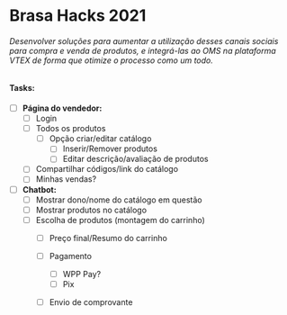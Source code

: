 # Brasa Hacks 2021

###### Desenvolver soluções para aumentar a utilização desses canais sociais para compra e venda de produtos, e integrá-las ao OMS na plataforma VTEX de forma que otimize o processo como um todo.



#### Tasks:

- [ ] **Página do vendedor:**
  - [ ] Login
  - [ ] Todos os produtos
    - [ ] Opção criar/editar catálogo
      - [ ] Inserir/Remover produtos
      - [ ] Editar descrição/avaliação de produtos
  - [ ] Compartilhar códigos/link do catálogo
  - [ ] Minhas vendas?
- [ ] **Chatbot:**
  - [ ] Mostrar dono/nome do catálogo em questão
  - [ ] Mostrar produtos no catálogo
  - [ ] Escolha de produtos (montagem do carrinho)
    - [ ] Preço final/Resumo do carrinho
    - [ ] Pagamento
      - [ ] WPP Pay?
      - [ ] Pix
    - [ ] Envio de comprovante

